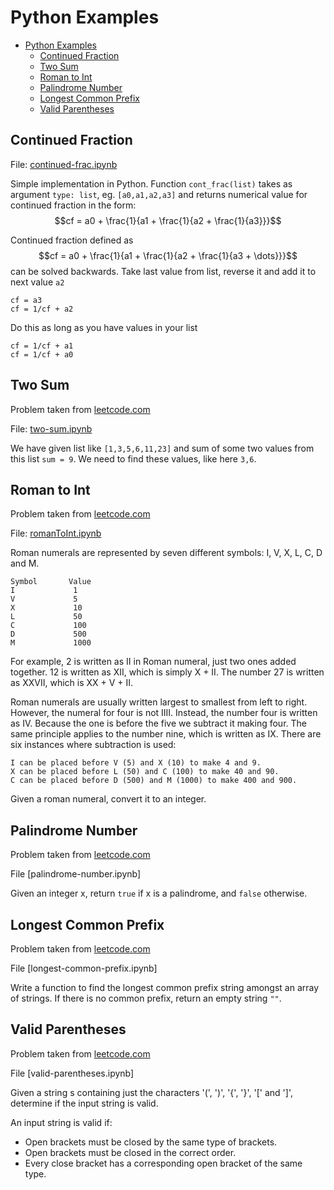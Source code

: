 # Python Examples

- [Python Examples](#python-examples)
  - [Continued Fraction](#continued-fraction)
  - [Two Sum](#two-sum)
  - [Roman to Int](#roman-to-int)
  - [Palindrome Number](#palindrome-number)
  - [Longest Common Prefix](#longest-common-prefix)
  - [Valid Parentheses](#valid-parentheses)

## Continued Fraction

File: [continued-frac.ipynb](continued-frac.ipynb)

Simple implementation in Python. Function `cont_frac(list)` takes as argument `type: list`, eg. `[a0,a1,a2,a3]` and returns numerical value for continued fraction in the form:
$$cf = a0 + \frac{1}{a1 + \frac{1}{a2 + \frac{1}{a3}}}$$

Continued fraction defined as
$$cf = a0 + \frac{1}{a1 + \frac{1}{a2 + \frac{1}{a3 + \dots}}}$$
can be solved backwards. Take last value from list, reverse it and add it to next value `a2`
```
cf = a3
cf = 1/cf + a2
```
Do this as long as you have values in your list
```
cf = 1/cf + a1
cf = 1/cf + a0
```

## Two Sum

Problem taken from [leetcode.com](https://leetcode.com/)

File: [two-sum.ipynb](two-sum.ipynb)

We have given list like `[1,3,5,6,11,23]` and sum of some two values from this list `sum = 9`. We need to find these values, like here `3,6`.

## Roman to Int

Problem taken from [leetcode.com](https://leetcode.com/)

File: [romanToInt.ipynb](romanToInt.ipynb)

Roman numerals are represented by seven different symbols: I, V, X, L, C, D and M.

```
Symbol       Value
I             1
V             5
X             10
L             50
C             100
D             500
M             1000
```

For example, 2 is written as II in Roman numeral, just two ones added together. 12 is written as XII, which is simply X + II. The number 27 is written as XXVII, which is XX + V + II.

Roman numerals are usually written largest to smallest from left to right. However, the numeral for four is not IIII. Instead, the number four is written as IV. Because the one is before the five we subtract it making four. The same principle applies to the number nine, which is written as IX. There are six instances where subtraction is used:

    I can be placed before V (5) and X (10) to make 4 and 9. 
    X can be placed before L (50) and C (100) to make 40 and 90. 
    C can be placed before D (500) and M (1000) to make 400 and 900.

Given a roman numeral, convert it to an integer.

## Palindrome Number

Problem taken from [leetcode.com](https://leetcode.com/)

File [palindrome-number.ipynb]

Given an integer x, return `true` if x is a palindrome, and `false` otherwise. 

## Longest Common Prefix

Problem taken from [leetcode.com](https://leetcode.com/)

File [longest-common-prefix.ipynb]

Write a function to find the longest common prefix string amongst an array of strings. If there is no common prefix, return an empty string `""`.

## Valid Parentheses

Problem taken from [leetcode.com](https://leetcode.com/)

File [valid-parentheses.ipynb]

Given a string s containing just the characters '(', ')', '{', '}', '[' and ']', determine if the input string is valid.

An input string is valid if:

- Open brackets must be closed by the same type of brackets.
- Open brackets must be closed in the correct order.
- Every close bracket has a corresponding open bracket of the same type.
